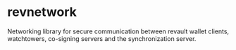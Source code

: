 # revnetwork
Networking library for secure communication between revault wallet clients, watchtowers, co-signing servers and the synchronization server.
